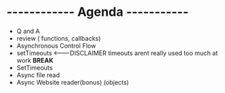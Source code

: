 # ------------ Agenda -----------
- Q and A 
- review ( functions, callbacks) 
- Asynchronous Control Flow
- setTimeouts  <---DISCLAIMER timeouts arent really used too much at work
**BREAK**  
- SetTimeouts
- Async file read
- Async Website reader(bonus) (objects)


